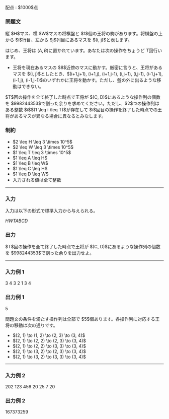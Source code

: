 
<div>

<span>

<span>

<p>
配点 : $1000$点
</p>

<div>

<section>

### **問題文**

<p>
縦 $H$マス、横 $W$マスの将棋盤と $1$個の王将の駒があります。将棋盤の上から $i$行目、左から $j$列目にあるマスを $(i, j)$と表します。

はじめ、王将は $(A, B)$に置かれています。あなたは次の操作をちょうど $T$回行います。
</p>

<ul>

<li>
王将を現在あるマスの $8$近傍のマスに動かす。厳密に言うと、王将があるマスを $(i, j)$としたとき、$(i+1,j+1), (i+1,j), (i+1,j-1), (i,j+1), (i,j-1), (i-1,j+1), (i-1,j), (i-1,j-1)$のいずれかに王将を動かす。ただし、盤の外に出るような移動はできない。
</li>

</ul>

<p>
$T$回の操作を全て終了した時点で王将が $(C, D)$にあるような操作列の個数を $998244353$で割った余りを求めてください。ただし、$2$つの操作列はある整数 $i$$(1 \leq i \leq T)$が存在して $i$回目の操作を終了した時点での王将があるマスが異なる場合に異なるとみなします。
</p>

</section>

</div>

<div>

<section>

### **制約**

<ul>

<li>
$2 \leq H \leq 3 \times 10^5$
</li>

<li>
$2 \leq W \leq 3 \times 10^5$
</li>

<li>
$1 \leq T \leq 3 \times 10^5$
</li>

<li>
$1 \leq A \leq H$
</li>

<li>
$1 \leq B \leq W$
</li>

<li>
$1 \leq C \leq H$
</li>

<li>
$1 \leq D \leq W$
</li>

<li>
入力される値は全て整数
</li>

</ul>

</section>

</div>

---

<div>

<div>

<section>

### **入力**

<p>
入力は以下の形式で標準入力から与えられる。
</p>

<div>

$H$$W$$T$$A$$B$$C$$D$
</div>

</section>

</div>

<div>

<section>

### **出力**

<p>
$T$回の操作を全て終了した時点で王将が $(C, D)$にあるような操作列の個数を $998244353$で割った余りを出力せよ。
</p>

</section>

</div>

</div>

---

<div>

<section>

### **入力例 1**

<div>

3 4 3 2 1 3 4

</div>

</section>

</div>

<div>

<section>

### **出力例 1**

<div>

5

</div>

<p>
問題文の条件を満たす操作列は全部で $5$個あります。各操作列に対応する王将の移動は次の通りです。
</p>

<ul>

<li>
$(2, 1) \to (1, 2) \to (2, 3) \to (3, 4)$
</li>

<li>
$(2, 1) \to (2, 2) \to (2, 3) \to (3, 4)$
</li>

<li>
$(2, 1) \to (2, 2) \to (3, 3) \to (3, 4)$
</li>

<li>
$(2, 1) \to (3, 2) \to (2, 3) \to (3, 4)$
</li>

<li>
$(2, 1) \to (3, 2) \to (3, 3) \to (3, 4)$
</li>

</ul>

</section>

</div>

---

<div>

<section>

### **入力例 2**

<div>

202 123 456 20 25 7 20

</div>

</section>

</div>

<div>

<section>

### **出力例 2**

<div>

167373259

</div>

</section>

</div>

</span>

</span>

</div>

